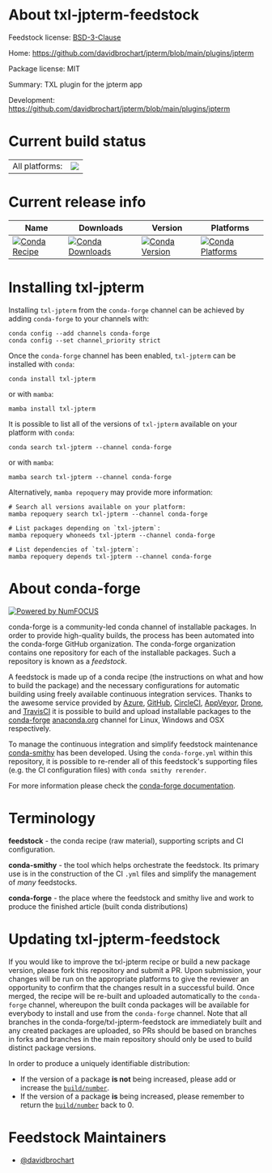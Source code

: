 About txl-jpterm-feedstock
==========================

Feedstock license: [BSD-3-Clause](https://github.com/conda-forge/txl-jpterm-feedstock/blob/main/LICENSE.txt)

Home: https://github.com/davidbrochart/jpterm/blob/main/plugins/jpterm

Package license: MIT

Summary: TXL plugin for the jpterm app

Development: https://github.com/davidbrochart/jpterm/blob/main/plugins/jpterm

Current build status
====================


<table><tr><td>All platforms:</td>
    <td>
      <a href="https://dev.azure.com/conda-forge/feedstock-builds/_build/latest?definitionId=22841&branchName=main">
        <img src="https://dev.azure.com/conda-forge/feedstock-builds/_apis/build/status/txl-jpterm-feedstock?branchName=main">
      </a>
    </td>
  </tr>
</table>

Current release info
====================

| Name | Downloads | Version | Platforms |
| --- | --- | --- | --- |
| [![Conda Recipe](https://img.shields.io/badge/recipe-txl--jpterm-green.svg)](https://anaconda.org/conda-forge/txl-jpterm) | [![Conda Downloads](https://img.shields.io/conda/dn/conda-forge/txl-jpterm.svg)](https://anaconda.org/conda-forge/txl-jpterm) | [![Conda Version](https://img.shields.io/conda/vn/conda-forge/txl-jpterm.svg)](https://anaconda.org/conda-forge/txl-jpterm) | [![Conda Platforms](https://img.shields.io/conda/pn/conda-forge/txl-jpterm.svg)](https://anaconda.org/conda-forge/txl-jpterm) |

Installing txl-jpterm
=====================

Installing `txl-jpterm` from the `conda-forge` channel can be achieved by adding `conda-forge` to your channels with:

```
conda config --add channels conda-forge
conda config --set channel_priority strict
```

Once the `conda-forge` channel has been enabled, `txl-jpterm` can be installed with `conda`:

```
conda install txl-jpterm
```

or with `mamba`:

```
mamba install txl-jpterm
```

It is possible to list all of the versions of `txl-jpterm` available on your platform with `conda`:

```
conda search txl-jpterm --channel conda-forge
```

or with `mamba`:

```
mamba search txl-jpterm --channel conda-forge
```

Alternatively, `mamba repoquery` may provide more information:

```
# Search all versions available on your platform:
mamba repoquery search txl-jpterm --channel conda-forge

# List packages depending on `txl-jpterm`:
mamba repoquery whoneeds txl-jpterm --channel conda-forge

# List dependencies of `txl-jpterm`:
mamba repoquery depends txl-jpterm --channel conda-forge
```


About conda-forge
=================

[![Powered by
NumFOCUS](https://img.shields.io/badge/powered%20by-NumFOCUS-orange.svg?style=flat&colorA=E1523D&colorB=007D8A)](https://numfocus.org)

conda-forge is a community-led conda channel of installable packages.
In order to provide high-quality builds, the process has been automated into the
conda-forge GitHub organization. The conda-forge organization contains one repository
for each of the installable packages. Such a repository is known as a *feedstock*.

A feedstock is made up of a conda recipe (the instructions on what and how to build
the package) and the necessary configurations for automatic building using freely
available continuous integration services. Thanks to the awesome service provided by
[Azure](https://azure.microsoft.com/en-us/services/devops/), [GitHub](https://github.com/),
[CircleCI](https://circleci.com/), [AppVeyor](https://www.appveyor.com/),
[Drone](https://cloud.drone.io/welcome), and [TravisCI](https://travis-ci.com/)
it is possible to build and upload installable packages to the
[conda-forge](https://anaconda.org/conda-forge) [anaconda.org](https://anaconda.org/)
channel for Linux, Windows and OSX respectively.

To manage the continuous integration and simplify feedstock maintenance
[conda-smithy](https://github.com/conda-forge/conda-smithy) has been developed.
Using the ``conda-forge.yml`` within this repository, it is possible to re-render all of
this feedstock's supporting files (e.g. the CI configuration files) with ``conda smithy rerender``.

For more information please check the [conda-forge documentation](https://conda-forge.org/docs/).

Terminology
===========

**feedstock** - the conda recipe (raw material), supporting scripts and CI configuration.

**conda-smithy** - the tool which helps orchestrate the feedstock.
                   Its primary use is in the construction of the CI ``.yml`` files
                   and simplify the management of *many* feedstocks.

**conda-forge** - the place where the feedstock and smithy live and work to
                  produce the finished article (built conda distributions)


Updating txl-jpterm-feedstock
=============================

If you would like to improve the txl-jpterm recipe or build a new
package version, please fork this repository and submit a PR. Upon submission,
your changes will be run on the appropriate platforms to give the reviewer an
opportunity to confirm that the changes result in a successful build. Once
merged, the recipe will be re-built and uploaded automatically to the
`conda-forge` channel, whereupon the built conda packages will be available for
everybody to install and use from the `conda-forge` channel.
Note that all branches in the conda-forge/txl-jpterm-feedstock are
immediately built and any created packages are uploaded, so PRs should be based
on branches in forks and branches in the main repository should only be used to
build distinct package versions.

In order to produce a uniquely identifiable distribution:
 * If the version of a package **is not** being increased, please add or increase
   the [``build/number``](https://docs.conda.io/projects/conda-build/en/latest/resources/define-metadata.html#build-number-and-string).
 * If the version of a package **is** being increased, please remember to return
   the [``build/number``](https://docs.conda.io/projects/conda-build/en/latest/resources/define-metadata.html#build-number-and-string)
   back to 0.

Feedstock Maintainers
=====================

* [@davidbrochart](https://github.com/davidbrochart/)

